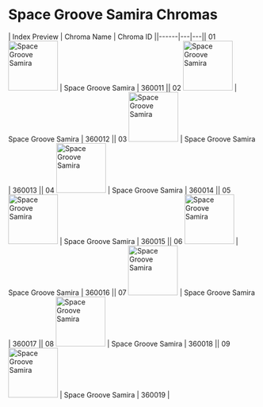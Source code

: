 # Space Groove Samira Chromas

| Index  Preview | Chroma Name | Chroma ID ||------|---|---|| 01  <img src='https://raw.communitydragon.org/latest/plugins/rcp-be-lol-game-data/global/default/v1/champion-chroma-images/360/360011.png' alt='Space Groove Samira' width='100'> | Space Groove Samira | 360011 || 02  <img src='https://raw.communitydragon.org/latest/plugins/rcp-be-lol-game-data/global/default/v1/champion-chroma-images/360/360012.png' alt='Space Groove Samira' width='100'> | Space Groove Samira | 360012 || 03  <img src='https://raw.communitydragon.org/latest/plugins/rcp-be-lol-game-data/global/default/v1/champion-chroma-images/360/360013.png' alt='Space Groove Samira' width='100'> | Space Groove Samira | 360013 || 04  <img src='https://raw.communitydragon.org/latest/plugins/rcp-be-lol-game-data/global/default/v1/champion-chroma-images/360/360014.png' alt='Space Groove Samira' width='100'> | Space Groove Samira | 360014 || 05  <img src='https://raw.communitydragon.org/latest/plugins/rcp-be-lol-game-data/global/default/v1/champion-chroma-images/360/360015.png' alt='Space Groove Samira' width='100'> | Space Groove Samira | 360015 || 06  <img src='https://raw.communitydragon.org/latest/plugins/rcp-be-lol-game-data/global/default/v1/champion-chroma-images/360/360016.png' alt='Space Groove Samira' width='100'> | Space Groove Samira | 360016 || 07  <img src='https://raw.communitydragon.org/latest/plugins/rcp-be-lol-game-data/global/default/v1/champion-chroma-images/360/360017.png' alt='Space Groove Samira' width='100'> | Space Groove Samira | 360017 || 08  <img src='https://raw.communitydragon.org/latest/plugins/rcp-be-lol-game-data/global/default/v1/champion-chroma-images/360/360018.png' alt='Space Groove Samira' width='100'> | Space Groove Samira | 360018 || 09  <img src='https://raw.communitydragon.org/latest/plugins/rcp-be-lol-game-data/global/default/v1/champion-chroma-images/360/360019.png' alt='Space Groove Samira' width='100'> | Space Groove Samira | 360019 |
